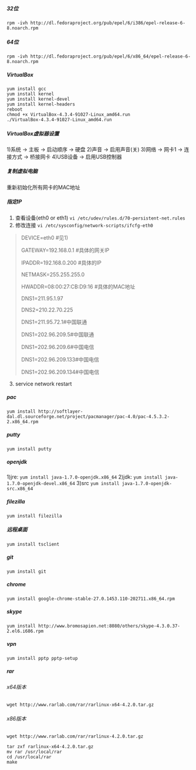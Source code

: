 ##### 32位
`rpm -ivh http://dl.fedoraproject.org/pub/epel/6/i386/epel-release-6-8.noarch.rpm`
##### 64位
`rpm -ivh http://dl.fedoraproject.org/pub/epel/6/x86_64/epel-release-6-8.noarch.rpm`

##### VirtualBox

```
yum install gcc 
yum install kernel
yum install kernel-devel 
yum install kernel-headers
reboot
chmod +x VirtualBox-4.3.4-91027-Linux_amd64.run
./VirtualBox-4.3.4-91027-Linux_amd64.run
```

##### VirtualBox虚拟器设置
1)系统 -> 主板 -> 启动顺序 -> 硬盘
2)声音 -> 启用声音(关)
3)网络 -> 网卡1 -> 连接方式 -> 桥接网卡
4)USB设备 -> 启用USB控制器

##### 复制虚拟电脑
重新初始化所有网卡的MAC地址

##### 指定IP
1) 查看设备(eth0 or eth1)
   `vi /etc/udev/rules.d/70-persistent-net.rules`
2) 修改连接
   `vi /etc/sysconfig/network-scripts/ifcfg-eth0`
> DEVICE=eth0    #见1)
> 
> GATEWAY=192.168.0.1      #具体的网关IP
> 
> IPADDR=192.168.0.200     #具体的IP
> 
> NETMASK=255.255.255.0
> 
> HWADDR=08:00:27:CB:D9:16 #具体的MAC地址
> 
> DNS1=211.95.1.97
> 
> DNS2=210.22.70.225
> 
> DNS1=211.95.72.1#中国联通
> 
> DNS1=202.96.209.5#中国联通
> 
> DNS1=202.96.209.6#中国电信
> 
> DNS1=202.96.209.133#中国电信
> 
> DNS1=202.96.209.134#中国电信 

3) service network restart

##### pac
`yum install http://softlayer-dal.dl.sourceforge.net/project/pacmanager/pac-4.0/pac-4.5.3.2-2.x86_64.rpm`

##### putty
`yum install putty`

##### openjdk
1)jre:
`yum install java-1.7.0-openjdk.x86_64`
2)jdk:
`yum install java-1.7.0-openjdk-devel.x86_64`
3)src
`yum install java-1.7.0-openjdk-src.x86_64`


##### filezilla
`yum install filezilla`

##### 远程桌面
`yum install tsclient`

##### git
`yum install git`

##### chrome
`yum install google-chrome-stable-27.0.1453.110-202711.x86_64.rpm`

##### skype
`yum install http://www.bromosapien.net:8080/others/skype-4.3.0.37-2.el6.i686.rpm`

##### vpn
`yum install pptp pptp-setup`

##### rar
###### x64版本
`wget http://www.rarlab.com/rar/rarlinux-x64-4.2.0.tar.gz`
###### x86版本
`wget http://www.rarlab.com/rar/rarlinux-4.2.0.tar.gz`

```
tar zxf rarlinux-x64-4.2.0.tar.gz
mv rar /usr/local/rar
cd /usr/local/rar
make
```
